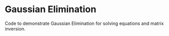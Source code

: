 # Gaussian Elimination

Code to demonstrate Gaussian Elimination for solving equations and matrix inversion.
